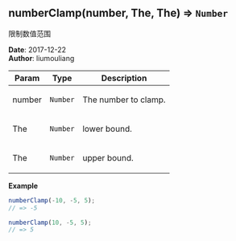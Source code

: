 ## numberClamp(number, The, The) ⇒ <code>Number</code>
<p>限制数值范围</p>

**Date**: 2017-12-22  
**Author**: liumouliang  

| Param | Type | Description |
| --- | --- | --- |
| number | <code>Number</code> | <p>The number to clamp.</p> |
| The | <code>Number</code> | <p>lower bound.</p> |
| The | <code>Number</code> | <p>upper bound.</p> |

**Example**  
```javascript
numberClamp(-10, -5, 5);
// => -5

numberClamp(10, -5, 5);
// => 5
```
